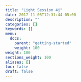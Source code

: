 ```yaml
---
title: "Light Session 4j"
date: 2017-11-05T12:31:44-05:00
description: ""
categories: []
keywords: []
menu:
  docs:
    parent: "getting-started"
    weight: 100
weight: 100
sections_weight: 100
aliases: []
toc: false
draft: false
---
```

